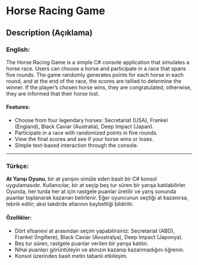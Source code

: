# Horse Racing Game

## Description (Açıklama)

### English:
The Horse Racing Game is a simple C# console application that simulates a horse race. Users can choose a horse and participate in a race that spans five rounds. The game randomly generates points for each horse in each round, and at the end of the race, the scores are tallied to determine the winner. If the player’s chosen horse wins, they are congratulated, otherwise, they are informed that their horse lost.

#### Features:
- Choose from four legendary horses: Secretariat (USA), Frankel (England), Black Caviar (Australia), Deep Impact (Japan).
- Participate in a race with randomized points in five rounds.
- View the final scores and see if your horse wins or loses.
- Simple text-based interaction through the console.

---

### Türkçe:
**At Yarışı Oyunu**, bir at yarışını simüle eden basit bir C# konsol uygulamasıdır. Kullanıcılar, bir at seçip beş tur süren bir yarışa katılabilirler. Oyunda, her turda her at için rastgele puanlar üretilir ve yarış sonunda puanlar toplanarak kazanan belirlenir. Eğer oyuncunun seçtiği at kazanırsa, tebrik edilir; aksi takdirde atlarının kaybettiği bildirilir.

#### Özellikler:
- Dört efsanevi at arasından seçim yapabilirsiniz: Secretariat (ABD), Frankel (İngiltere), Black Caviar (Avustralya), Deep Impact (Japonya).
- Beş tur süren, rastgele puanlar verilen bir yarışa katılın.
- Nihai puanları görüntüleyin ve atınızın kazanıp kazanmadığını öğrenin.
- Konsol üzerinden basit metin tabanlı etkileşim.
